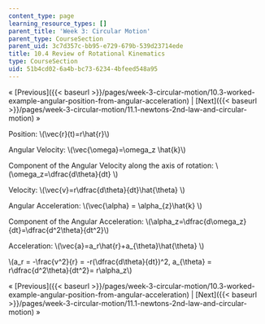 ```yaml
---
content_type: page
learning_resource_types: []
parent_title: 'Week 3: Circular Motion'
parent_type: CourseSection
parent_uid: 3c7d357c-bb95-e729-679b-539d23714ede
title: 10.4 Review of Rotational Kinematics
type: CourseSection
uid: 51b4cd02-6a4b-bc73-6234-4bfeed548a95
---
```


« [Previous]({{< baseurl >}}/pages/week-3-circular-motion/10.3-worked-example-angular-position-from-angular-acceleration) | [Next]({{< baseurl >}}/pages/week-3-circular-motion/11.1-newtons-2nd-law-and-circular-motion) »

Position: \\(\\vec{r}(t)=r\\hat{r}\\)

Angular Velocity: \\(\\vec{\\omega}=\\omega\_z \\hat{k}\\)

Component of the Angular Velocity along the axis of rotation: \\(\\omega\_z=\\dfrac{d\\theta}{dt} \\)

Velocity: \\(\\vec{v}=r\\dfrac{d\\theta}{dt}\\hat{\\theta} \\)

Angular Acceleration: \\(\\vec{\\alpha} = \\alpha\_{z}\\hat{k} \\)

Component of the Angular Acceleration: \\(\\alpha\_z=\\dfrac{d\\omega\_z}{dt}=\\dfrac{d^2\\theta}{dt^2}\\)

Acceleration: \\(\\vec{a}=a\_r\\hat{r}+a\_{\\theta}\\hat{\\theta} \\)

\\(a\_r = -\\frac{v^2}{r} = -r(\\dfrac{d\\theta}{dt})^2, a\_{\\theta} = r\\dfrac{d^2\\theta}{dt^2}= r\\alpha\_z\\)

« [Previous]({{< baseurl >}}/pages/week-3-circular-motion/10.3-worked-example-angular-position-from-angular-acceleration) | [Next]({{< baseurl >}}/pages/week-3-circular-motion/11.1-newtons-2nd-law-and-circular-motion) »